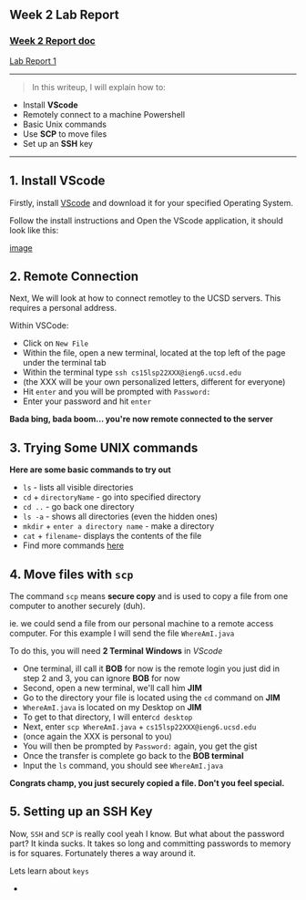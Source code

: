
## Week 2 Lab Report
### [Week 2 Report doc](https://docs.google.com/document/d/1ZJsxrCRiXRbgBpAxhTRwIIqs2-xILh4EZEXfhyADS7I/edit)

[Lab Report 1](https://Holden-B.github.io/CSE15-LAB-reports/lab-report-1-week2.html)


---------------------------------------------------------

> In this writeup, I will explain how to:
- Install **VScode**
- Remotely connect to a machine Powershell
- Basic Unix commands
- Use **SCP** to move files
- Set up an **SSH** key

------------------------------------------------------------

## **1. Install VScode**

Firstly, install [VScode](https://code.visualstudio.com/) and download it for your specified Operating System.

Follow the install instructions and Open the VScode application, it should look like this:

[image](https://user-images.githubusercontent.com/103291577/162549740-91d52663-ec62-4b88-b9a1-92d3d492e755.png)



## **2. Remote Connection**

Next, We will look at how to connect remotley to the UCSD servers. This requires a personal address. 

Within VSCode:
- Click on `New File`
- Within the file, open a new terminal, located at the top left of the page under the terminal tab
- Within the terminal type `ssh cs15lsp22XXX@ieng6.ucsd.edu`
- (the XXX will be your own personalized letters, different for everyone)
- Hit `enter` and you will be prompted with `Password:`
- Enter your password and hit `enter`

 **Bada bing, bada boom... you're now remote connected to the server**

## **3. Trying Some UNIX commands**

**Here are some basic commands to try out**

- `ls` - lists all visible directories
- `cd` + `directoryName` - go into specified directory
- `cd ..` - go back one directory
- `ls -a` - shows all directories (even the hidden ones)
- `mkdir` + `enter a directory name` - make a directory
- `cat` + `filename`- displays the contents of the file
- Find more commands [here](https://www.geeksforgeeks.org/cat-command-in-linux-with-examples/)

## **4. Move files with `scp`**

The command `scp` means **secure copy** and is used to copy a file from one computer to another securely (duh).

ie. we could send a file from our personal machine to a remote access computer. For this example I will send the file `WhereAmI.java`

To do this, you will need **2 Terminal Windows** in *VScode*
- One terminal, ill call it **BOB** for now is the remote login you just did in step 2 and 3, you can ignore **BOB** for now
- Second, open a new terminal, we'll call him **JIM**
- Go to the directory your file is located using the `cd` command on **JIM**
- `WhereAmI.java` is located on my Desktop on **JIM**
- To get to that directory, I will enter`cd desktop`
- Next, enter `scp WhereAmI.java` + `cs15lsp22XXX@ieng6.ucsd.edu`
- (once again the XXX is personal to you)
- You will then be prompted by `Password:` again, you get the gist
- Once the transfer is complete go back to the **BOB terminal**
- Input the `ls` command, you should see `WhereAmI.java`

**Congrats champ, you just securely copied a file. Don't you feel special.**

## **5. Setting up an SSH Key**

Now, `SSH` and `SCP` is really cool yeah I know. But what about the password part? It kinda sucks. It takes so long and committing passwords to memory is for squares. Fortunately theres a way around it.

Lets learn about `keys`

-











